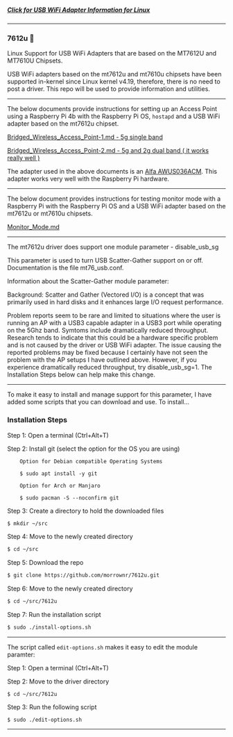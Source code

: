 ##### [Click for USB WiFi Adapter Information for Linux](https://github.com/morrownr/USB-WiFi)

-----

### 7612u :rocket:

Linux Support for USB WiFi Adapters that are based on the MT7612U and MT7610U Chipsets.

USB WiFi adapters based on the mt7612u and mt7610u chipsets have been supported in-kernel
since Linux kernel v4.19, therefore, there is no need to post a driver. This repo will be
used to provide information and utilities.

-----
The below documents provide instructions for setting up an Access Point using a Raspberry Pi 4b
with the Raspberry Pi OS, `hostapd` and a USB WiFi adapter based on the mt7612u chipset.

[Bridged_Wireless_Access_Point-1.md - 5g single band](https://github.com/morrownr/7612u/blob/main/Bridged_Wireless_Access_Point-1.md)

[Bridged_Wireless_Access_Point-2.md - 5g and 2g dual band ( it works really well )](https://github.com/morrownr/7612u/blob/main/Bridged_Wireless_Access_Point-2.md)

The adapter used in the above documents is an [Alfa AWUS036ACM](https://github.com/morrownr/USB-WiFi).
This adapter works very well with the Raspberry Pi hardware.

-----
The below document provides instructions for testing monitor mode with a Raspberry Pi with the Raspberry Pi OS and a USB WiFi adapter based on the mt7612u or mt7610u chipsets.

[Monitor_Mode.md](https://github.com/morrownr/7612u/blob/main/Monitor_Mode.md)

-----
The mt7612u driver does support one module parameter - disable_usb_sg

This parameter is used to turn USB Scatter-Gather support on or off. Documentation
is the file mt76_usb.conf.

Information about the Scatter-Gather module parameter:

Background: Scatter and Gather (Vectored I/O) is a concept that was primarily used in hard disks
and it enhances large I/O request performance.

Problem reports seem to be rare and limited to situations where the user is running an AP
with a USB3 capable adapter in a USB3 port while operating on the 5Ghz band. Symtoms include
dramatically reduced throughput. Research tends to indicate that this could be a hardware
specific problem and is not caused by the driver or USB WiFi adapter. The issue causing
the reported problems may be fixed because I certainly have not seen the problem with
the AP setups I have outlined above. However, if you experience dramatically reduced
throughput, try disable_usb_sg=1. The Installation Steps below can help make this change.

-----
To make it easy to install and manage support for this parameter, I have added some scripts
that you can download and use. To install...


### Installation Steps

Step 1: Open a terminal (Ctrl+Alt+T)

Step 2: Install git (select the option for the OS you are using)
```
    Option for Debian compatible Operating Systems

    $ sudo apt install -y git
```
```
    Option for Arch or Manjaro

    $ sudo pacman -S --noconfirm git
```
Step 3: Create a directory to hold the downloaded files

```bash
$ mkdir ~/src
```
Step 4: Move to the newly created directory
```bash
$ cd ~/src
```
Step 5: Download the repo
```bash
$ git clone https://github.com/morrownr/7612u.git
```
Step 6: Move to the newly created directory
```bash
$ cd ~/src/7612u
```
Step 7: Run the installation script
```bash
$ sudo ./install-options.sh
```

-----

The script called `edit-options.sh` makes it easy to edit the 
module paramter:

Step 1: Open a terminal (Ctrl+Alt+T)

Step 2: Move to the driver directory
```
$ cd ~/src/7612u
```

Step 3: Run the following script
```
$ sudo ./edit-options.sh
```
-----
